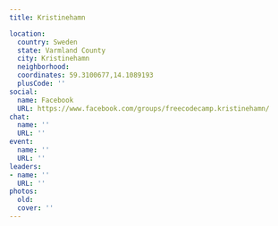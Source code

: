 ```yaml
---
title: Kristinehamn

location:
  country: Sweden
  state: Varmland County
  city: Kristinehamn
  neighborhood: 
  coordinates: 59.3100677,14.1089193
  plusCode: ''
social:
  name: Facebook
  URL: https://www.facebook.com/groups/freecodecamp.kristinehamn/
chat:
  name: ''
  URL: ''
event:
  name: ''
  URL: ''
leaders:
- name: ''
  URL: ''
photos:
  old: 
  cover: ''
---
```

